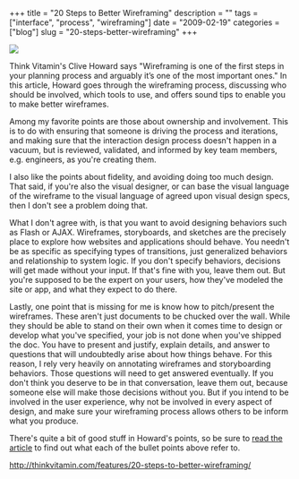 +++
title = "20 Steps to Better Wireframing"
description = ""
tags = ["interface", "process", "wireframing"]
date = "2009-02-19"
categories = ["blog"]
slug = "20-steps-better-wireframing"
+++



  <div class="notebook-screenshot"><a href="http://thinkvitamin.com/features/20-steps-to-better-wireframing/"><img src="//konigi.com/media/notebook/thinkvitamin-wireframing.jpg" class="notebook-image" /></a></div><p>Think Vitamin's Clive Howard says "Wireframing is one of the first steps in your planning process and arguably it’s one of the most important ones." In this article, Howard goes through the wireframing process, discussing who should be involved, which tools to use, and offers sound tips to enable you to make better wireframes. </p>
<p>Among my favorite points are those about ownership and involvement. This is to do with ensuring that someone is driving the process and iterations, and making sure that the interaction design process doesn't happen in a vacuum, but is reviewed, validated, and informed by key team members, e.g. engineers, as you're creating them. </p>
<p>I also like the points about fidelity, and avoiding doing too much design. That said, if you're also the visual  designer, or can base the visual language of the wireframe to the visual language of agreed upon visual design specs, then I don't see a problem doing that.</p>
<p>What I don't agree with, is that you want to avoid designing behaviors such as Flash or AJAX. Wireframes, storyboards, and sketches are the precisely place to explore how websites and applications should behave. You needn't be as specific as specifying types of transitions, just generalized behaviors and relationship to system logic. If you don't specify behaviors, decisions will get made without your input. If that's fine with you, leave them out. But you're supposed to be the expert on your users, how they've modeled the site or app, and what they expect to do there. </p>
<p>Lastly, one point that is missing for me is know how to pitch/present the wireframes. These aren't just documents to be chucked over the wall. While they should be able to stand on their own when it comes time to design or develop what you've specified, your job is not done when you've shipped the doc. You have to present and justify, explain details, and answer to questions that will undoubtedly arise about how things behave. For this reason, I rely very heavily on annotating wireframes and storyboarding behaviors. Those questions will need to get answered eventually. If you don't think you deserve to be in that conversation, leave them out, because someone else will make those decisions without you. But if you intend to be involved in the user experience, why not be involved in every aspect of design, and make sure your wireframing process allows others to be inform what you produce.</p>
<p>There's quite a bit of good stuff in Howard's points, so be sure to <a href="http://thinkvitamin.com/features/20-steps-to-better-wireframing/">read the article</a> to find out what each of the bullet points above refer to.</p>
    
  <a href="http://thinkvitamin.com/features/20-steps-to-better-wireframing/">http://thinkvitamin.com/features/20-steps-to-better-wireframing/</a>
